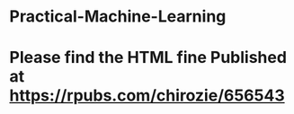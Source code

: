 # Practical-Machine-Learning

# Please find the HTML fine Published at https://rpubs.com/chirozie/656543
